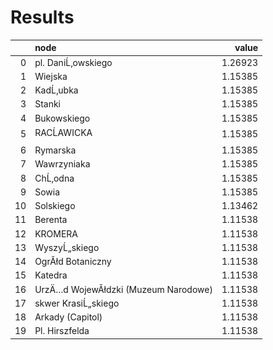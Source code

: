 # Results
|    | node                                 |   value |
|---:|:-------------------------------------|--------:|
|  0 | pl. DaniĹ‚owskiego                   | 1.26923 |
|  1 | Wiejska                              | 1.15385 |
|  2 | KadĹ‚ubka                            | 1.15385 |
|  3 | Stanki                               | 1.15385 |
|  4 | Bukowskiego                          | 1.15385 |
|  5 | RACĹAWICKA                                      | 1.15385 |
|  6 | Rymarska                             | 1.15385 |
|  7 | Wawrzyniaka                          | 1.15385 |
|  8 | ChĹ‚odna                             | 1.15385 |
|  9 | Sowia                                | 1.15385 |
| 10 | Solskiego                            | 1.13462 |
| 11 | Berenta                              | 1.11538 |
| 12 | KROMERA                              | 1.11538 |
| 13 | WyszyĹ„skiego                        | 1.11538 |
| 14 | OgrĂłd Botaniczny                    | 1.11538 |
| 15 | Katedra                              | 1.11538 |
| 16 | UrzÄ…d WojewĂłdzki (Muzeum Narodowe) | 1.11538 |
| 17 | skwer KrasiĹ„skiego                  | 1.11538 |
| 18 | Arkady (Capitol)                     | 1.11538 |
| 19 | Pl. Hirszfelda                       | 1.11538 |![avg_property_time_per_edge](images/avg_property_time_per_edge.svg)
